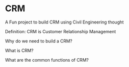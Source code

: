 # CRM

A Fun project to build CRM using Civil Engineering thought

Definition: CRM is Customer Relationship Management 

Why do we need to build a CRM?


What is CRM?


What are the common functions of CRM?

